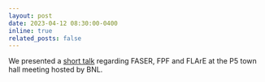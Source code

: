 ```yaml
---
layout: post
date: 2023-04-12 08:30:00-0400
inline: true
related_posts: false
---
```


We presented a <a href="https://indico.bnl.gov/event/18372/contributions/75216/subcontributions/2340">short talk</a> regarding FASER, FPF and FLArE at the P5 town hall meeting hosted by BNL.
